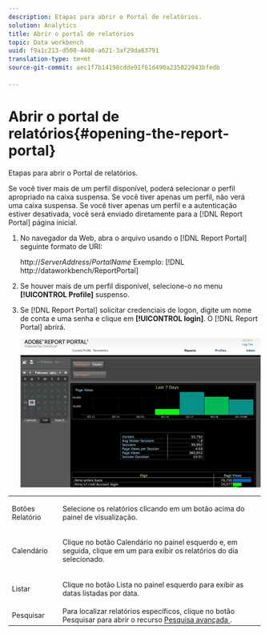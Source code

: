 ```yaml
---
description: Etapas para abrir o Portal de relatórios.
solution: Analytics
title: Abrir o portal de relatórios
topic: Data workbench
uuid: f9a1c213-d500-4408-a621-3af29da63791
translation-type: tm+mt
source-git-commit: aec1f7b14198cdde91f61d490a235022943bfedb

---
```



# Abrir o portal de relatórios{#opening-the-report-portal}

Etapas para abrir o Portal de relatórios.

Se você tiver mais de um perfil disponível, poderá selecionar o perfil apropriado na caixa suspensa. Se você tiver apenas um perfil, não verá uma caixa suspensa. Se você tiver apenas um perfil e a autenticação estiver desativada, você será enviado diretamente para a [!DNL Report Portal] página inicial.

1. No navegador da Web, abra o arquivo usando o [!DNL Report Portal] seguinte formato de URI:

   http://*ServerAddress*/*PortalName* Exemplo: [!DNL http://dataworkbench/ReportPortal]
1. Se houver mais de um perfil disponível, selecione-o no menu **[!UICONTROL Profile]** suspenso.
1. Se [!DNL Report Portal] solicitar credenciais de logon, digite um nome de conta e uma senha e clique em **[!UICONTROL login]**. O [!DNL Report Portal] abrirá.

   ![](assets/report_portal_home.png)

<table id="table_E68190C670684FA798B41702FC911827"> 
 <tbody> 
  <tr> 
   <td colname="col1"> Botões Relatório </td> 
   <td colname="col2"> <p>Selecione os relatórios clicando em um botão acima do painel de visualização. </p> </td> 
  </tr> 
  <tr> 
   <td colname="col1"> Calendário   </td> 
   <td colname="col2"> <p>Clique no <span class="uicontrol"> botão </span> Calendário no painel esquerdo e, em seguida, clique em um para exibir os relatórios do dia selecionado. </p> </td> 
  </tr> 
  <tr> 
   <td colname="col1"> Listar </td> 
   <td colname="col2"> <p>Clique no botão <span class="uicontrol"> Lista </span> no painel esquerdo para exibir as datas listadas por data. </p> </td> 
  </tr> 
  <tr> 
   <td colname="col1"> Pesquisar </td> 
   <td colname="col2"> Para localizar relatórios específicos, clique no <span class="uicontrol"> botão </span> Pesquisar para abrir o recurso <a href="../../../home/c-rpt-oview/c-search-adv.md#concept-083b751e28b645ceaa4d9784d21f78ca"> Pesquisa avançada </a> . </td> 
  </tr> 
 </tbody> 
</table>

